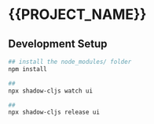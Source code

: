 # {{PROJECT_NAME}}

## Development Setup

```sh
## install the node_modules/ folder
npm install

##
npx shadow-cljs watch ui

##
npx shadow-cljs release ui
```
